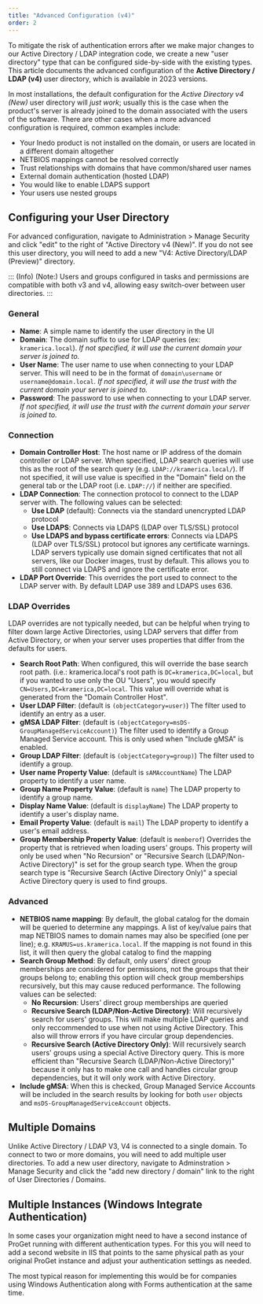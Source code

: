 ```yaml
---
title: "Advanced Configuration (v4)"
order: 2
---
```



To mitigate the risk of authentication errors after we make major changes to our Active Directory / LDAP integration code, we create a new "user directory" type that can be configured side-by-side with the existing types. This article documents the advanced configuration of the **Active Directory / LDAP (v4)** user directory, which is available in 2023 versions.

In most installations, the default configuration for the *Active Directory v4 (New)* user directory will *just work*; usually this is the case when the product's server is already joined to the domain associated with the users of the software. There are other cases when a more advanced configuration is required, common examples include:

- Your Inedo product is not installed on the domain, or users are located in a different domain altogether
- NETBIOS mappings cannot be resolved correctly
- Trust relationships with domains that have common/shared user names
- External domain authentication (hosted LDAP)
- You would like to enable LDAPS support
- Your users use nested groups

## Configuring your User Directory
For advanced configuration, navigate to Administration > Manage Security and click "edit" to the right of "Active Directory v4 (New)".  If you do not see this user directory, you will need to add a new "V4: Active Directory/LDAP (Preview)" directory.

::: (Info) (Note:)
Users and groups configured in tasks and permissions are compatible with both v3 and v4, allowing easy switch-over between user directories.
:::

### General
- **Name**: A simple name to identify the user directory in the UI
- **Domain**: The domain suffix to use for LDAP queries (ex: `kramerica.local`).  *If not specified, it will use the current domain your server is joined to.*
- **User Name**: The user name to use when connecting to your LDAP server.  This will need to be in the format of `domain\username` or `username@domain.local`. *If not specified, it will use the trust with the current domain your server is joined to.*
- **Password**: The password to use when connecting to your LDAP server.  *If not specified, it will use the trust with the current domain your server is joined to.*

### Connection
- **Domain Controller Host**: The host name or IP address of the domain controller or LDAP server. When specified, LDAP search queries will use this as the root of the search query (e.g. `LDAP://kramerica.local/`).  If not specified, it will use value is specified in the "Domain" field on the general tab or the LDAP root (i.e. `LDAP://`) if neither are specified.
- **LDAP Connection**: The connection protocol to connect to the LDAP server with.  The following values can be selected:
   - **Use LDAP** (default): Connects via the standard unencrypted LDAP protocol
   - **Use LDAPS**: Connects via LDAPS (LDAP over TLS/SSL) protocol
   - **Use LDAPS and bypass certificate errors**: Connects via LDAPS (LDAP over TLS/SSL) protocol but ignores any certificate warnings.  LDAP servers typically use domain signed certificates that not all servers, like our Docker images, trust by default.  This allows you to still connect via LDAPS and ignore the certificate error.
- **LDAP Port Override**: This overrides the port used to connect to the LDAP server with.  By default LDAP use 389 and LDAPS uses 636.
 
 ### LDAP Overrides
 LDAP overrides are not typically needed, but can be helpful when trying to filter down large Active Directories, using LDAP servers that differ from Active Directory, or when your server uses properties that differ from the defaults for users.
 
 - **Search Root Path**: When configured, this will override the base search root path. (i.e.: kramerica.local's root path is `DC=kramerica,DC=local`, but if you wanted to use only the OU "Users", you would specify `CN=Users,DC=kramerica,DC=local`.  This value will override what is generated from the "Domain Controller Host".
 - **User LDAP Filter**: (default is `(objectCategory=user)`) The filter used to identify an entry as a user.
 - **gMSA LDAP Filter**: (default is `(objectCategory=msDS-GroupManagedServiceAccount)`) The filter used to identify a Group Managed Service account.  This is only used when "Include gMSA" is enabled.
 - **Group LDAP Filter**: (default is `(objectCategory=group)`) The filter used to identify a group.
 - **User name Property Value**: (default is `sAMAccountName`) The LDAP property to identify a user name.
 - **Group Name Property Value**: (default is `name`) The LDAP property to identify a group name.
 - **Display Name Value**: (default is `displayName`) The LDAP property to identify a user's display name.
 - **Email Property Value**:  (default is `mail`) The LDAP property to identify a user's email address.
 - **Group Membership Property Value**: (default is `memberof`) Overrides the property that is retrieved when loading users' groups.  This property will only be used when "No Recursion" or "Recursive Search (LDAP/Non-Active Directory)" is set for the group search type. When the group search type is "Recursive Search (Active Directory Only)" a special Active Directory query is used to find groups.
 
 ### Advanced
- **NETBIOS name mapping**: By default, the global catalog for the domain will be queried to determine any mappings. A list of key/value pairs that map NETBIOS names to domain names may also be specified (one per line); e.g. `KRAMUS=us.kramerica.local`.  If the mapping is not found in this list, it will then query the global catalog to find the mapping
- **Search Group Method**: By default, only users' direct group memberships are considered for permissions, not the groups that their groups belong to; enabling this option will check group memberships recursively, but this may cause reduced performance.  The following values can be selected:
   - **No Recursion**: Users' direct group memberships are queried
   - **Recursive Search (LDAP/Non-Active Directory)**: Will recursively search for users' groups.  This will make multiple LDAP queries and only reccommended to use when not using Active Directory.  This also will throw errors if you have circular group dependencies.
   - **Recursive Search (Active Directory Only)**: Will recursively search users' groups using a special Active Directory query.  This is more efficient than "Recursive Search (LDAP/Non-Active Directory)" because it only has to make one call and handles circular group dependencies, but it will only work with Active Directory.
- **Include gMSA**: When this is checked, Group Managed Service Accounts will be included in the search results by looking for both `user` objects and `msDS-GroupManagedServiceAccount` objects.

## Multiple Domains
Unlike Active Directory / LDAP V3, V4 is connected to a single domain.  To connect to two or more domains, you will need to add multiple user directories.  To add a new user directory, navigate to Adminstration > Manage Security and click the "add new directory / domain" link to the right of User Directories / Domains.

## Multiple Instances (Windows Integrate Authentication)
In some cases your organization might need to have a second instance of ProGet running with different authentication types. For this you will need to add a second website in IIS that points to the same physical path as your original ProGet instance and adjust your authentication settings as needed.

The most typical reason for implementing this would be for companies using Windows Authentication along with Forms authentication at the same time.